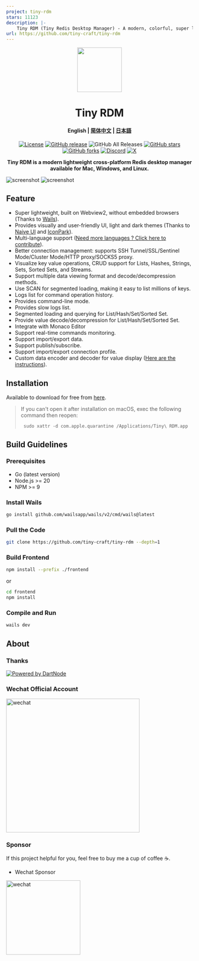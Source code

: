 ```yaml
---
project: tiny-rdm
stars: 11123
description: |-
    Tiny RDM (Tiny Redis Desktop Manager) - A modern, colorful, super lightweight Redis GUI client for Mac, Windows, and Linux.
url: https://github.com/tiny-craft/tiny-rdm
---
```


<div align="center">
<a href="https://github.com/tiny-craft/tiny-rdm/"><img src="build/appicon.png" width="120"/></a>
</div>
<h1 align="center">Tiny RDM</h1>
<h4 align="center"><strong>English</strong> | <a href="https://github.com/tiny-craft/tiny-rdm/blob/main/README_zh.md">
简体中文</a> | <a href="https://github.com/tiny-craft/tiny-rdm/blob/main/README_ja.md">日本語</a></h4>
<div align="center">

[![License](https://img.shields.io/github/license/tiny-craft/tiny-rdm)](https://github.com/tiny-craft/tiny-rdm/blob/main/LICENSE)
[![GitHub release](https://img.shields.io/github/release/tiny-craft/tiny-rdm)](https://github.com/tiny-craft/tiny-rdm/releases)
![GitHub All Releases](https://img.shields.io/github/downloads/tiny-craft/tiny-rdm/total)
[![GitHub stars](https://img.shields.io/github/stars/tiny-craft/tiny-rdm)](https://github.com/tiny-craft/tiny-rdm/stargazers)
[![GitHub forks](https://img.shields.io/github/forks/tiny-craft/tiny-rdm)](https://github.com/tiny-craft/tiny-rdm/fork)
[![Discord](https://img.shields.io/discord/1170373259133456434?label=Discord&color=5865F2)](https://discord.gg/VTFbBMGjWh)
[![X](https://img.shields.io/badge/Twitter-black?logo=x&logoColor=white)](https://twitter.com/Lykin53448)

<strong>Tiny RDM is a modern lightweight cross-platform Redis desktop manager available for Mac, Windows, and
Linux.</strong>
</div>

<picture>
 <source media="(prefers-color-scheme: dark)" srcset="screenshots/dark_en.png">
 <source media="(prefers-color-scheme: light)" srcset="screenshots/light_en.png">
 <img alt="screenshot" src="screenshots/dark_en.png">
</picture>

<picture>
 <source media="(prefers-color-scheme: dark)" srcset="screenshots/dark_en2.png">
 <source media="(prefers-color-scheme: light)" srcset="screenshots/light_en2.png">
 <img alt="screenshot" src="screenshots/dark_en2.png">
</picture>

## Feature

* Super lightweight, built on Webview2, without embedded browsers (Thanks
  to [Wails](https://github.com/wailsapp/wails)).
* Provides visually and user-friendly UI, light and dark themes (Thanks to [Naive UI](https://github.com/tusen-ai/naive-ui)
  and [IconPark](https://iconpark.oceanengine.com)).
* Multi-language support ([Need more languages ? Click here to contribute](.github/CONTRIBUTING.md)).
* Better connection management: supports SSH Tunnel/SSL/Sentinel Mode/Cluster Mode/HTTP proxy/SOCKS5 proxy.
* Visualize key value operations, CRUD support for Lists, Hashes, Strings, Sets, Sorted Sets, and Streams.
* Support multiple data viewing format and decode/decompression methods.
* Use SCAN for segmented loading, making it easy to list millions of keys.
* Logs list for command operation history.
* Provides command-line mode.
* Provides slow logs list.
* Segmented loading and querying for List/Hash/Set/Sorted Set.
* Provide value decode/decompression for List/Hash/Set/Sorted Set.
* Integrate with Monaco Editor
* Support real-time commands monitoring.
* Support import/export data.
* Support publish/subscribe.
* Support import/export connection profile.
* Custom data encoder and decoder for value display ([Here are the instructions](https://redis.tinycraft.cc/guide/custom-decoder/)).

## Installation

Available to download for free from [here](https://github.com/tiny-craft/tiny-rdm/releases).

> If you can't open it after installation on macOS, exec the following command then reopen:
> ``` shell
>  sudo xattr -d com.apple.quarantine /Applications/Tiny\ RDM.app
> ```

## Build Guidelines

### Prerequisites

* Go (latest version)
* Node.js >= 20
* NPM >= 9

### Install Wails

```bash
go install github.com/wailsapp/wails/v2/cmd/wails@latest
```

### Pull the Code

```bash
git clone https://github.com/tiny-craft/tiny-rdm --depth=1
```

### Build Frontend

```bash
npm install --prefix ./frontend
```

or

```bash
cd frontend
npm install
```

### Compile and Run

```bash
wails dev
```
## About

### Thanks

[![Powered by DartNode](https://dartnode.com/branding/DN-Open-Source-sm.png)](https://dartnode.com "Powered by DartNode - Free VPS for Open Source")

### Wechat Official Account

<img src="docs/images/wechat_official.png" alt="wechat" width="360" />

### Sponsor

If this project helpful for you, feel free to buy me a cup of coffee ☕️.

* Wechat Sponsor

<img src="docs/images/wechat_sponsor.jpg" alt="wechat" width="200" />

